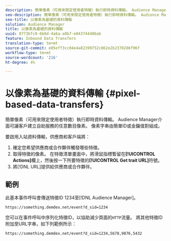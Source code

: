 ```yaml
---
description: 簡單像素（可用來限定使用者特徵）執行即時資料傳輸。 Audience Manager介面可讓客戶建立自助服務的任意數目像素。 像素字串由簡單ID或金鑰值對組成。
seo-description: 簡單像素（可用來限定使用者特徵）執行即時資料傳輸。 Audience Manager介面可讓客戶建立自助服務的任意數目像素。 像素字串由簡單ID或金鑰值對組成。
seo-title: 以像素為基礎的資料傳輸
solution: Audience Manager
title: 以像素為基礎的資料傳輸
uuid: 8773bfc0-6b8d-4a6a-a8b7-e043744486ab
feature: Inbound Data Transfers
translation-type: tm+mt
source-git-commit: e05eff3cc04e4a82399752c862e2b2370286f96f
workflow-type: tm+mt
source-wordcount: '216'
ht-degree: 4%

---
```



# 以像素為基礎的資料傳輸 {#pixel-based-data-transfers}

簡單像素（可用來限定使用者特徵）執行即時資料傳輸。 Audience Manager介面可讓客戶建立自助服務的任意數目像素。 像素字串由簡單ID或金鑰值對組成。

<!-- c_rt_inbound_pixel_transfers.xml -->

要啟用入站資料傳輸，供應商和客戶端將：

1. 確定您希望供應商或合作夥伴觸發哪些特徵。
1. 取得特徵的像素。 在特徵清單畫面中，將滑鼠指標暫留在&#x200B;**[!UICONTROL Actions]**&#x200B;欄上，然後按一下所要特徵的&#x200B;**[!UICONTROL Get trait URL]**&#x200B;符號。
1. 將[!DNL URL]提供給供應商或合作夥伴。

## 範例

此基本事件呼叫會傳送特徵ID 1234至[!DNL Audience Manager]。

```
https://something.demdex.net/event?d_sid=1234
```

您可以在事件呼叫中序列化特徵ID，以協助減少頁面的`HTTP`流量。 將其他特徵ID附加至URL字串，如下列範例所示：

```
https://something.demdex.net/event?d_sid=1234,5678,9876,5432
```
